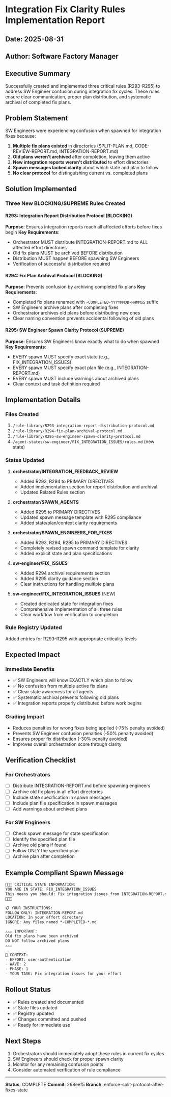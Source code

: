 # Integration Fix Clarity Rules Implementation Report

## Date: 2025-08-31
## Author: Software Factory Manager

## Executive Summary
Successfully created and implemented three critical rules (R293-R295) to address SW Engineer confusion during integration fix cycles. These rules ensure clear communication, proper plan distribution, and systematic archival of completed fix plans.

## Problem Statement
SW Engineers were experiencing confusion when spawned for integration fixes because:
1. **Multiple fix plans existed** in directories (SPLIT-PLAN.md, CODE-REVIEW-REPORT.md, INTEGRATION-REPORT.md)
2. **Old plans weren't archived** after completion, leaving them active
3. **New integration reports weren't distributed** to effort directories
4. **Spawn messages lacked clarity** about which state and plan to follow
5. **No clear protocol** for distinguishing current vs. completed plans

## Solution Implemented

### Three New BLOCKING/SUPREME Rules Created

#### R293: Integration Report Distribution Protocol (BLOCKING)
**Purpose**: Ensures integration reports reach all affected efforts before fixes begin
**Key Requirements**:
- Orchestrator MUST distribute INTEGRATION-REPORT.md to ALL affected effort directories
- Old fix plans MUST be archived BEFORE distribution
- Distribution MUST happen BEFORE spawning SW Engineers
- Verification of successful distribution required

#### R294: Fix Plan Archival Protocol (BLOCKING)
**Purpose**: Prevents confusion by archiving completed fix plans
**Key Requirements**:
- Completed fix plans renamed with `-COMPLETED-YYYYMMDD-HHMMSS` suffix
- SW Engineers archive plans after completing fixes
- Orchestrator archives old plans before distributing new ones
- Clear naming convention prevents accidental following of old plans

#### R295: SW Engineer Spawn Clarity Protocol (SUPREME)
**Purpose**: Ensures SW Engineers know exactly what to do when spawned
**Key Requirements**:
- EVERY spawn MUST specify exact state (e.g., FIX_INTEGRATION_ISSUES)
- EVERY spawn MUST specify exact plan file (e.g., INTEGRATION-REPORT.md)
- EVERY spawn MUST include warnings about archived plans
- Clear context and task definition required

## Implementation Details

### Files Created
1. `/rule-library/R293-integration-report-distribution-protocol.md`
2. `/rule-library/R294-fix-plan-archival-protocol.md`
3. `/rule-library/R295-sw-engineer-spawn-clarity-protocol.md`
4. `/agent-states/sw-engineer/FIX_INTEGRATION_ISSUES/rules.md` (new state)

### States Updated
1. **orchestrator/INTEGRATION_FEEDBACK_REVIEW**
   - Added R293, R294 to PRIMARY DIRECTIVES
   - Added implementation section for report distribution and archival
   - Updated Related Rules section

2. **orchestrator/SPAWN_AGENTS**
   - Added R295 to PRIMARY DIRECTIVES
   - Updated spawn message template with R295 compliance
   - Added state/plan/context clarity requirements

3. **orchestrator/SPAWN_ENGINEERS_FOR_FIXES**
   - Added R293, R294, R295 to PRIMARY DIRECTIVES
   - Completely revised spawn command template for clarity
   - Added explicit state and plan specifications

4. **sw-engineer/FIX_ISSUES**
   - Added R294 archival requirements section
   - Added R295 clarity guidance section
   - Clear instructions for handling multiple plans

5. **sw-engineer/FIX_INTEGRATION_ISSUES** (NEW)
   - Created dedicated state for integration fixes
   - Comprehensive implementation of all three rules
   - Clear workflow from verification to completion

### Rule Registry Updated
Added entries for R293-R295 with appropriate criticality levels

## Expected Impact

### Immediate Benefits
- ✅ SW Engineers will know EXACTLY which plan to follow
- ✅ No confusion from multiple active fix plans
- ✅ Clear state awareness for all agents
- ✅ Systematic archival prevents following old plans
- ✅ Integration reports properly distributed before work begins

### Grading Impact
- Reduces penalties for wrong fixes being applied (-75% penalty avoided)
- Prevents SW Engineer confusion penalties (-50% penalty avoided)
- Ensures proper fix distribution (-30% penalty avoided)
- Improves overall orchestration score through clarity

## Verification Checklist

### For Orchestrators
- [ ] Distribute INTEGRATION-REPORT.md before spawning engineers
- [ ] Archive old fix plans in all effort directories
- [ ] Include state specification in spawn messages
- [ ] Include plan file specification in spawn messages
- [ ] Add warnings about archived plans

### For SW Engineers
- [ ] Check spawn message for state specification
- [ ] Identify the specified plan file
- [ ] Archive old plans if found
- [ ] Follow ONLY the specified plan
- [ ] Archive plan after completion

## Example Compliant Spawn Message

```markdown
🔴🔴🔴 CRITICAL STATE INFORMATION:
YOU ARE IN STATE: FIX_INTEGRATION_ISSUES
This means you should: Fix integration issues from INTEGRATION-REPORT.md
🔴🔴🔴

📋 YOUR INSTRUCTIONS:
FOLLOW ONLY: INTEGRATION-REPORT.md
LOCATION: In your effort directory
IGNORE: Any files named *-COMPLETED-*.md

⚠️⚠️⚠️ IMPORTANT:
Old fix plans have been archived
DO NOT follow archived plans
⚠️⚠️⚠️

🎯 CONTEXT:
- EFFORT: user-authentication
- WAVE: 2
- PHASE: 1
- YOUR TASK: Fix integration issues for your effort
```

## Rollout Status
- ✅ Rules created and documented
- ✅ State files updated
- ✅ Registry updated
- ✅ Changes committed and pushed
- ✅ Ready for immediate use

## Next Steps
1. Orchestrators should immediately adopt these rules in current fix cycles
2. SW Engineers should check for proper spawn clarity
3. Monitor for any remaining confusion points
4. Consider automated verification of rule compliance

---

**Status**: COMPLETE
**Commit**: 268eef5
**Branch**: enforce-split-protocol-after-fixes-state
